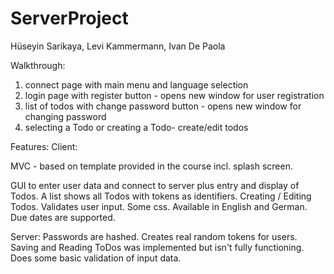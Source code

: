 # ServerProject
Hüseyin Sarikaya, Levi Kammermann, Ivan De Paola

Walkthrough:
1. connect page with main menu and language selection
2. login page with register button - opens new window for user registration
3. list of todos with change password button - opens new window for changing password
4. selecting a Todo or creating a Todo- create/edit todos



Features:
Client:

MVC - based on template provided in the course incl. splash screen.

GUI to enter user data and connect to server plus entry and display of Todos. A list shows all Todos with tokens as identifiers.
Creating / Editing Todos.
Validates user input.
Some css.
Available in English and German.
Due dates are supported.


Server:
Passwords are hashed.
Creates real random tokens for users.
Saving and Reading ToDos was implemented but isn't fully functioning.
Does some basic validation of input data.
